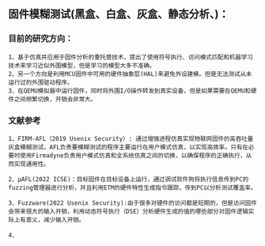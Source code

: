 ## 固件模糊测试(黑盒、白盒、灰盒、静态分析、)：
### 目前的研究方向：
    1、基于仿真并应用于固件分析的重托管技术，提出了使用符号执行、访问模式匹配和机器学习技术来学习近似外围模型，但是学习的模型大多不准确。
    2、另一个方向是利用MCU固件中可用的硬件抽象层(HAL)来避免外设建模。但是无法测试从未运行过的外围驱动程序。
    3、在QEMU模拟器中运行固件，同时将外围I/O操作转发到真实设备，但是如果需要在QEMU和硬件之间频繁切换，开销会非常大。
### 文献参考
    1、FIRM-AFL（2019 Usenix Security）: 通过增强进程仿真实现物联网固件的高吞吐量灰盒模糊测试，AFL负责要模糊测试的程序主要运行在用户模式仿真，以实现高效率。只有在必要时使用Firmadyne负责用户模式仿真和全系统仿真之间的切换，以确保程序的正确执行，从而实现通用性。
    
    2、μAFL(2022 ICSE)：目标固件在目标设备上运行，通过调试软件狗将执行信息传到PC的fuzzing管理器进行分析，并且利用ETM的硬件特性生成指令跟踪，传到PC以分析测试覆盖率。
    
    3、Fuzzware(2022 Usenix Security):由于很多对硬件的访问都是短期的，但是访问固件会带来很大的输入开销，利用动态符号执行（DSE）分析硬件生成的值的哪些部分对固件逻辑实际上有意义，减少输入开销。
    
    4、

